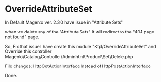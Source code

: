 # OverrideAttributeSet

In Default Magento ver. 2.3.0 have issue in "Attribute Sets"

when we delete any of the "Attribute Sets" It will redirect to the "404 page not found" page.

So, Fix that issue I have create this module "Ktpl/OverrideAttributeSet" and Override this controller
Magento\Catalog\Controller\Adminhtml\Product\Set\Delete.php

File changes:
HttpGetActionInterface Instead of HttpPostActionInterface

Done.
